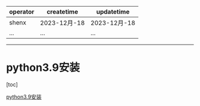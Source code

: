 | operator | createtime | updatetime |
| ---- | ---- | ---- |
| shenx | 2023-12月-18 | 2023-12月-18  |
| ... | ... | ... |
---
# python3.9安装

[toc]

[python3.9安装](https://blog.csdn.net/qq_28770757/article/details/109684720)